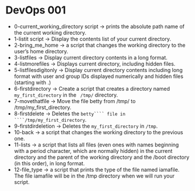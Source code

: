 # DevOps 001

- 0-current_working_directory script ->  prints the absolute path name of the current working directory.
- 1-listit script -> Display the contents list of your current directory.
- 2-bring_me_home -> a script that changes the working directory to the user’s home directory.
- 3-listfiles -> Display current directory contents in a long format.
- 4-listmorefiles -> Displays current directory, including hidden files.  
- 5-listfilesdigitonly -> Display current directory contents including long format with user and group IDs displayed numerically and hidden files (starting with .) 
- 6-firstdirectory  -> Create a script that creates a directory named ```my_first_directory``` in the ``` /tmp/``` directory.
- 7-movethatfile -> Move the file betty from /tmp/ to /tmp/my_first_directory.
- 8-firstdelete -> Deletes the ```betty```` file in  ````/tmp/my_first_directory```. 
- 9-firstdirdeletion -> Deletes the ```my_first_directory``` in ```/tmp```.
- 10-back ->  a script that changes the working directory to the previous one.
- 11-lists -> a script that lists all files (even ones with names beginning with a period character, which are normally hidden) in the current directory and the parent of the working directory and the /boot directory (in this order), in long format.
- 12-file_type -> a script that prints the type of the file named iamafile. The file iamafile will be in the /tmp directory when we will run your script.
